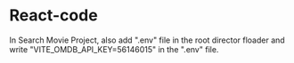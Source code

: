 # React-code
In Search Movie Project, also add ".env" file in the root director floader and write "VITE_OMDB_API_KEY=56146015" in the ".env" file.

